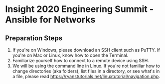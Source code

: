 # Insight 2020 Engineering Summit - Ansible for Networks

## Preparation Steps

1. If you're on Windows, please download an SSH client such as PuTTY. If you're on Mac or Linux, know how to open the Terminal.
2. Familiarize yourself how to connect to a remote device using SSH.
3. We will be using the command line in Linux. If you're not familiar how to change directories (aka folders), list files in a directory, or see what's in a file, please read https://ryanstutorials.net/linuxtutorial/navigation.php.

